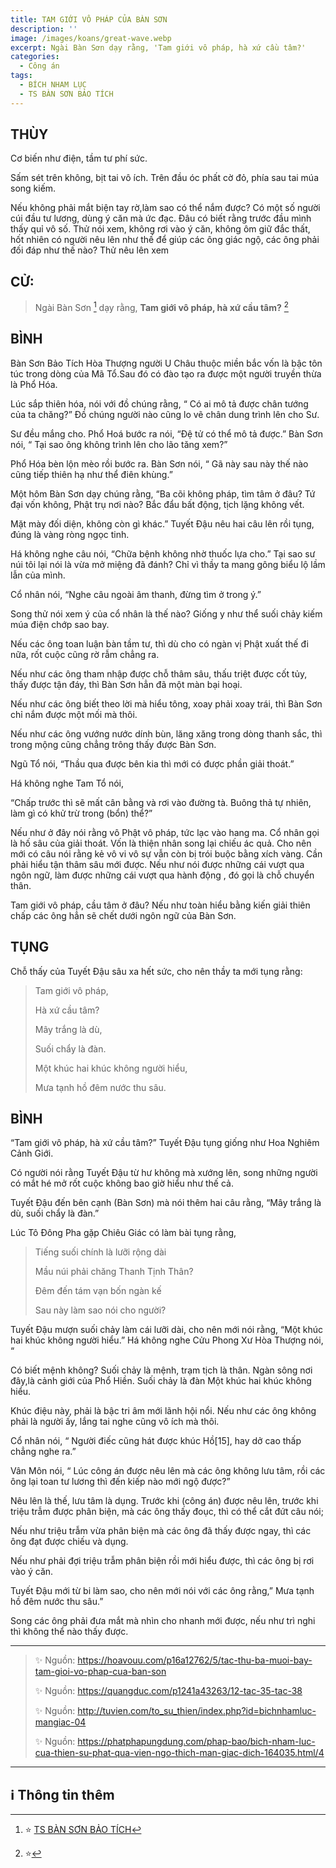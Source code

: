 ```yaml
---
title: TAM GIỚI VÔ PHÁP CỦA BÀN SƠN
description: ''
image: /images/koans/great-wave.webp
excerpt: Ngài Bàn Sơn dạy rằng, 'Tam giới vô pháp, hà xứ cầu tâm?'
categories:
  - Công án
tags:
  - BÍCH NHAM LỤC
  - TS BÀN SƠN BẢO TÍCH
---
```


## THÙY

Cơ biến như điện, tầm tư phí sức.

Sấm sét trên không, bịt tai vô ích. Trên đầu óc phất cờ đỏ, phía sau tai múa song kiếm.

Nếu không phải mắt biện tay rờ,làm sao có thể nắm được? Có một số người cúi đầu tư lương, dùng ý căn mà ức đạc. Đâu có biết rằng trước đầu mình thấy quỉ vô số. Thử nói xem, không rơi vào ý căn, không ôm giữ đắc thất, hốt nhiên có người nêu lên như thế để giúp các ông giác ngộ, các ông phải đối đáp như thế nào? Thử nêu lên xem

## CỬ:

> Ngài Bàn Sơn [^1] dạy rằng, **Tam giới vô pháp, hà xứ cầu tâm?** [^14]

## BÌNH

Bàn Sơn Bảo Tích Hòa Thượng người U Châu thuộc miền bắc vốn là bậc tôn túc trong dòng của Mã Tổ.Sau đó có đào tạo ra được một người truyền thừa là Phổ Hóa.

Lúc sắp thiên hóa, nói với đồ chúng rằng, “ Có ai mô tả được chân tướng của ta chăng?” Đồ chúng người nào cũng lo vẽ chân dung trình lên cho Sư.

Sư đều mắng cho. Phổ Hoá bước ra nói, “Đệ tử có thể mô tả được.” Bàn Sơn nói, “ Tại sao ông không trình lên cho lão tăng xem?”

Phổ Hóa bèn lộn mèo rồi bước ra. Bàn Sơn nói, “ Gã này sau này thế nào cũng tiếp thiên hạ như thể điên khùng.”

Một hôm Bàn Sơn dạy chúng rằng, “Ba cõi không pháp, tìm tâm ở đâu? Tứ đại vốn không, Phật trụ nơi nào? Bắc đẩu bất động, tịch lặng không vết.

Mặt mày đối diện, không còn gì khác.” Tuyết Đậu nêu hai câu lên rồi tụng, đúng là vàng ròng ngọc tinh.

Há không nghe câu nói, “Chữa bệnh không nhờ thuốc lựa cho.” Tại sao sư núi tôi lại nói là vừa mở miệng đã đánh? Chỉ vì thầy ta mang gông biểu lộ lầm lẫn của mình.

Cổ nhân nói, “Nghe câu ngoài âm thanh, đừng tìm ở trong ý.”

Song thử nói xem ý của cổ nhân là thế nào? Giống y như thể suối chảy kiếm múa điện chớp sao bay.

Nếu các ông toan luận bàn tầm tư, thì dù cho có ngàn vị Phật xuất thế đi nữa, rốt cuộc cũng rờ rẫm chẳng ra.

Nếu như các ông tham nhập được chỗ thâm sâu, thấu triệt được cốt tủy, thấy được tận đáy, thì Bàn Sơn hẳn đã một màn bại hoại.

Nếu như các ông biết theo lời mà hiểu tông, xoay phải xoay trái, thì Bàn Sơn chỉ nắm được một mối mà thôi.

Nếu như các ông vướng nước dính bùn, lăng xăng trong dòng thanh sắc, thì trong mộng cũng chẳng trông thấy được Bàn Sơn.

Ngũ Tổ nói, “Thầu qua được bên kia thì mới có được phần giải thoát.”

Há không nghe Tam Tổ nói,

“Chấp trước thì sẽ mất cân bằng và rơi vào đường tà.
Buông thả tự nhiên, làm gì có khử trừ trong (bổn) thể?”

Nếu như ở đây nói rằng vô Phật vô pháp, tức lạc vào hang ma. Cổ nhân gọi là hố sâu của giải thoát. Vốn là thiện nhân song lại chiếu ác quả. Cho nên mới có câu nói rằng kẻ vô vi vô sự vẫn còn bị trói buộc bằng xích vàng. Cần phải hiểu tận thâm sâu mới được. Nếu như nói được những cái vượt qua ngôn ngữ, làm được những cái vượt qua hành động , đó gọi là chỗ chuyển thân.

Tam giới vô pháp, cầu tâm ở đâu? Nếu như toàn hiểu bằng kiến giải thiên chấp các ông hẳn sẽ chết dưới ngôn ngữ của Bàn Sơn.

## TỤNG

Chỗ thấy của Tuyết Đậu sâu xa hết sức, cho nên thầy ta mới tụng rằng:

> Tam giới vô pháp,
>
> Hà xứ cầu tâm?
>
> Mây trắng là dù,
>
> Suối chẩy là đàn.
>
> Một khúc hai khúc không người hiểu,
>
> Mưa tạnh hồ đêm nước thu sâu.

## BÌNH

“Tam giới vô pháp, hà xứ cầu tâm?” Tuyết Đậu tụng giống như Hoa Nghiêm Cảnh Giới.

Có người nói rằng Tuyết Đậu từ hư không mà xướng lên, song những người có mắt hé mở rốt cuộc không bao giờ hiểu như thế cả.

Tuyết Đậu đến bên cạnh (Bàn Sơn) mà nói thêm hai câu rằng, “Mây trắng là dù, suối chẩy là đàn.”

Lúc Tô Đông Pha gặp Chiêu Giác có làm bài tụng rằng,

> Tiếng suối chính là lưỡi rộng dài
>
> Mầu núi phải chăng Thanh Tịnh Thân?
>
> Đêm đến tám vạn bốn ngàn kế
>
> Sau này làm sao nói cho người?

Tuyết Đậu mượn suối chảy làm cái lưỡi dài, cho nên mới nói rằng, “Một khúc hai khúc không người hiểu.” Há không nghe Cửu Phong Xư Hòa Thượng nói, “

Có biết mệnh không? Suối chảy là mệnh, trạm tịch là thân. Ngàn sông nơi đây,là cảnh giới của Phổ Hiền. Suối chảy là đàn Một khúc hai khúc không hiểu.

Khúc điệu này, phải là bậc tri âm mới lãnh hội nổi. Nếu như các ông không phải là người ấy, lắng tai nghe cũng vô ích mà thôi.

Cổ nhân nói, “ Người điếc cũng hát được khúc Hồ[15], hay dở cao thấp chẳng nghe ra.”

Vân Môn nói, “ Lúc công án được nêu lên mà các ông không lưu tâm, rồi các ông lại toan tư lương thì đến kiếp nào mới ngộ được?”

Nêu lên là thế, lưu tâm là dụng. Trước khi (công án) được nêu lên, trước khi triệu trẫm được phân biện, mà các ông thấy đoục, thì có thể cắt đứt câu nói;

Nếu như triệu trẫm vừa phân biện mà các ông đã thấy được ngay, thì các ông đạt được chiếu và dụng.

Nếu như phải đợi triệu trẫm phân biện rồi mới hiểu được, thì các ông bị rơi vào ý căn.

Tuyết Đậu mới từ bi làm sao, cho nên mới nói với các ông rằng,” Mưa tạnh hồ đêm nước thu sâu.”

Song các ông phải đưa mắt mà nhìn cho nhanh mới được, nếu như trì nghi thì không thể nào thấy được.

<hr class="blog-rule" />

> ✨ Nguồn: https://hoavouu.com/p16a12762/5/tac-thu-ba-muoi-bay-tam-gioi-vo-phap-cua-ban-son
>
> ✨ Nguồn: https://quangduc.com/p1241a43263/12-tac-35-tac-38
>
> ✨ Nguồn: http://tuvien.com/to_su_thien/index.php?id=bichnhamluc-mangiac-04
>
> ✨ Nguồn: https://phatphapungdung.com/phap-bao/bich-nham-luc-cua-thien-su-phat-qua-vien-ngo-thich-man-giac-dich-164035.html/4

<hr class="blog-rule" />

## ℹ️ Thông tin thêm

[^1]: ⭐️ <a href="https://blog.phapthihoi.org/gt-member/ts-ban-son-bao-tich/" target="_blank">TS BÀN SƠN BẢO TÍCH</a>

[^14]: ⭐️
